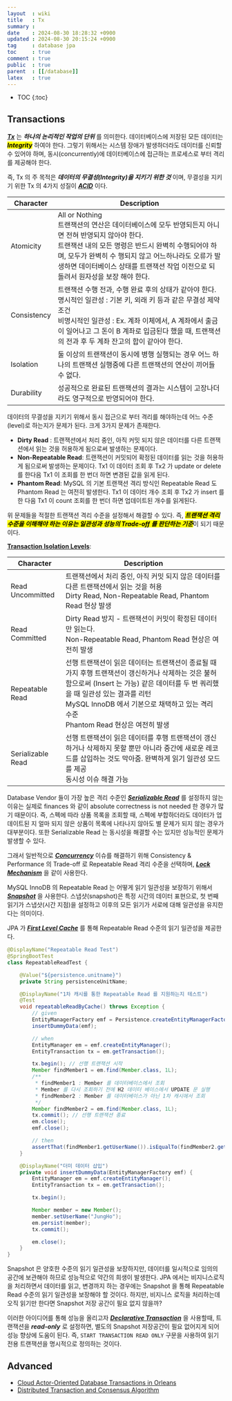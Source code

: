 ```yaml
---
layout  : wiki
title   : Tx
summary : 
date    : 2024-08-30 18:28:32 +0900
updated : 2024-08-30 20:15:24 +0900
tag     : database jpa
toc     : true
comment : true
public  : true
parent  : [[/database]]
latex   : true
---
```

* TOC
{:toc}

## Transactions

___[Tx](https://en.wikipedia.org/wiki/Database_transaction)___ 는 ___하나의 논리적인 작업의 단위___ 를 의미한다.
데이터베이스에 저장된 모든 데이터는 <mark><em><strong>Integrity</strong></em></mark> 하여야 한다. 그렇기 위해서는 시스템 장애가 발생하더라도 데이터를 신뢰할 수 있어야 하며, 동시(concurrently)에 데이터베이스에 접근하는 프로세스로 부터 격리를 제공해야 한다.

즉, Tx 의 주 목적은 ___데이터의 무결성(Integrity)을 지키기 위한 것___ 이며, 무결성을 지키기 위한 Tx 의 4가지 성질이 ___[ACID](https://en.wikipedia.org/wiki/ACID)___ 이다.

| Character | Description                                                                                                                                                                      |
|---------|----------------------------------------------------------------------------------------------------------------------------------------------------------------------------------|
| Atomicity        | All or Nothing <br> 트랜잭션의 연산은 데이터베이스에 모두 반영되든지 아니면 전혀 반영되지 않아야 한다. <br>트랜잭션 내의 모든 명령은 반드시 완벽히 수행되어야 하며, 모두가 완벽히 수 행되지 않고 어느하나라도 오류가 발생하면 데이터베이스 상태를 트랜잭션 작업 이전으로 되돌려서 원자성을 보장 해야 한다. |
| Consistency | 트랜잭션 수행 전과, 수행 완료 후의 상태가 같아야 한다. <br> 명시적인 일관성 : 기본 키, 외래 키 등과 같은 무결성 제약조건 <br> 비명시적인 일관성 : Ex. 계좌 이체에서, A 계좌에서 출금이 일어나고 그 돈이 B 계좌로 입금된다 했을 때, 트랜잭션의 전과 후 두 계좌 잔고의 합이 같아야 한다.
| Isolation | 둘 이상의 트랜잭션이 동시에 병행 실행되는 경우 어느 하나의 트랜잭션 실행중에 다른 트랜잭션의 연산이 끼어들 수 없다. |
| Durability | 성공적으로 완료된 트랜잭션의 결과는 시스템이 고장나더라도 영구적으로 반영되어야 한다. | 

데이터의 무결성을 지키기 위해서 동시 접근으로 부터 격리를 해야하는데 어느 수준(level)로 하는지가 문제가 된다. 크게 3가지 문제가 존재한다.

- __Dirty Read__ : 트랜잭션에서 처리 중인, 아직 커밋 되지 않은 데이터를 다른 트랜잭션에서 읽는 것을 허용하게 됨으로써 발생하는 문제이다.
- __Non-Repeatable Read__: 트랜잭션이 커밋되어 확정된 데이터를 읽는 것을 허용하게 됨으로써 발생하는 문제이다. Tx1 이 데이터 조회 후 Tx2 가 update or delete 를 한다음 Tx1 이 조회를 한 번더 하면 변경된 값을 읽게 된다.
- __Phantom Read__: MySQL 의 기본 트랜잭션 격리 방식인 Repeatable Read 도 Phantom Read 는 여전히 발생한다. Tx1 이 데이터 개수 조회 후 Tx2 가 insert 를 한 다음 Tx1 이 count 조회를 한 번더 하면 업데이트된 개수를 읽게된다.

위 문제들을 적절한 트랜잭션 격리 수준을 설정해서 해결할 수 있다. 즉, <mark><em><strong>트랜잭션 격리 수준을 이해해야 하는 이유는 일관성과 성능의 Trade-off 를 판단하는 기준</strong></em></mark>이 되기 때문이다.

__[Transaction Isolation Levels](https://dev.mysql.com/doc/refman/8.4/en/innodb-transaction-isolation-levels.html)__:

| Character        | Description                                                                                                                                                                      |
|------------------|----------------------------------------------------------------------------------------------------------------------------------------------------------------------------------|
| Read Uncommitted | 트랜잭션에서 처리 중인, 아직 커밋 되지 않은 데이터를 다른 트랜잭션에서 읽는 것을 허용 <br> Dirty Read, Non-Repeatable Read, Phantom Read 현상 발생                                                                       |                                                                   |
| Read Committed   | Dirty Read 방지 - 트랜잭션이 커밋이 확정된 데이터만 읽는다. <br> Non-Repeatable Read, Phantom Read 현상은 여전히 발생                                                                                        |
| Repeatable Read      | 선행 트랜잭션이 읽은 데이터는 트랜잭션이 종료될 때가지 후행 트랜잭션이 갱신하거나 삭제하는 것은 불허함으로써 (Insert 는 가능) 같은 데이터를 두 번 쿼리했을 때 일관성 있는 결과를 리턴 <br> MySQL InnoDB 에서 기본으로 채택하고 있는 격리 수준 <br> Phantom Read 현상은 여전히 발생 |
| Serializable Read       | 선행 트랜잭션이 읽은 데이터를 후행 트랜잭션이 갱신하거나 삭제하지 못할 뿐만 아니라 중간에 새로운 레코드를 삽입하는 것도 막아줌. 완벽하게 읽기 일관성 모드를 제공 <br> 동시성 이슈 해결 가능                                                                    | 

Database Vendor 들이 가장 높은 격리 수준인 ___[Serializable Read](https://baekjungho.github.io/wiki/database/database-serializable-tx/)___ 를 설정하지 않는 이유는 실제로 finances 와 같이 absolute correctness is not needed 한 경우가 많기 때문이다. 즉, 스펙에 따라 상품 목록을 조회할 때, 스펙에 부합하더라도 데이터가 업데이트된 지 얼마 되지 않은 상품이 목록에 나타나지 않아도 별 문제가 되지 않는 경우가 대부분이다. 또한 Serializable Read 는 동시성을 해결할 수는 있지만 성능적인 문제가 발생할 수 있다.

그래서 일반적으로 ___[Concurrency](https://baekjungho.github.io/wiki/spring/spring-concurrency/)___ 이슈를 해결하기 위해 Consistency & Performance 의 Trade-off 로 Repeatable Read 격리 수준을 선택하며, ___[Lock Mechanism](https://baekjungho.github.io/wiki/spring/spring-concurrency-resolve/)___ 을 같이 사용한다.

MySQL InnoDB 의 Repeatable Read 는 어떻게 읽기 일관성을 보장하기 위해서 ___[Snapshot](https://dev.mysql.com/doc/refman/8.4/en/glossary.html#glos_snapshot)___ 을 사용한다. 스냅샷(snapshot)은 특정 시간의 데이터 표현으로, 첫 번째 읽기가 스냅샷(시간 지점)을 설정하고 이후의 모든 읽기가 서로에 대해 일관성을 유지한다는 의미이다.

JPA 가 ___[First Level Cache](https://vladmihalcea.com/jpa-hibernate-first-level-cache/)___ 를 통해 Repeatable Read 수준의 읽기 일관성을 제공한다.

```java
@DisplayName("Repeatable Read Test")
@SpringBootTest
class RepeatableReadTest {

    @Value("${persistence.unitname}")
    private String persistenceUnitName;

    @DisplayName("1차 캐시를 통한 Repeatable Read 를 지원하는지 테스트")
    @Test
    void repeatableReadByCache() throws Exception {
        // given
        EntityManagerFactory emf = Persistence.createEntityManagerFactory(persistenceUnitName);
        insertDummyData(emf);

        // when
        EntityManager em = emf.createEntityManager();
        EntityTransaction tx = em.getTransaction();

        tx.begin(); // 선행 트랜잭션 시작
        Member findMember1 = em.find(Member.class, 1L);
        /**
         * findMember1 : Member 를 데이터베이스에서 조회
         * Member 를 다시 조회하기 전에 H2 데이터 베이스에서 UPDATE 문 실행
         * findMember2 : Member 를 데이터베이스가 아닌 1차 캐시에서 조회
         */
        Member findMember2 = em.find(Member.class, 1L);
        tx.commit(); // 선행 트랜잭션 종료
        em.close();
        emf.close();

        // then
        assertThat(findMember1.getUserName()).isEqualTo(findMember2.getUserName());
    }

    @DisplayName("더미 데이터 삽입")
    private void insertDummyData(EntityManagerFactory emf) {
        EntityManager em = emf.createEntityManager();
        EntityTransaction tx = em.getTransaction();

        tx.begin();

        Member member = new Member();
        member.setUserName("JungHo");
        em.persist(member);
        tx.commit();

        em.close();
    }
}
```

Snapshot 은 양호한 수준의 읽기 일관성을 보장하지만, 데이터를 일시적으로 임의의 공간에 보관해야 하므로 성능적으로 약간의 희생이 발생한다.
JPA 에서는 비지니스로직을 처리하면서 데이터를 읽고, 변경까지 하는 경우에는 Snapshot 을 통해 Repeatable Read 수준의 읽기 일관성을 보장해야 할 것이다. 하지만, 비지니스 로직을 처리하는데 오직 읽기만 한다면 Snapshot 저장 공간이 필요 없지 않을까?

이러한 아이디어를 통해 성능을 올리고자 ___[Declarative Transaction](https://baekjungho.github.io/wiki/spring/spring-declarative-transaction/)___ 을 사용할때, 트랜잭션을 ___read-only___ 로 설정하면, 별도의 Snapshot 저장공간이 필요 없어지게 되어 성능 향상에 도움이 된다. 즉, `START TRANSACTION READ ONLY` 구문을 사용하여 읽기 전용 트랜잭션을 명시적으로 정의하는 것이다.

## Advanced 

- [Cloud Actor-Oriented Database Transactions in Orleans](https://www.vldb.org/pvldb/vol17/p3720-eldeeb.pdf)
- [Distributed Transaction and Consensus Algorithm](https://baekjungho.github.io/wiki/msa/msa-xa/)